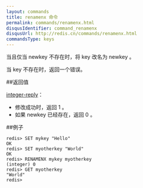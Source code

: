 ```yaml
---
layout: commands
title: renamenx 命令
permalink: commands/renamenx.html
disqusIdentifier: command_renamenx
disqusUrl: http://redis.cn/commands/renamenx.html
commandsType: keys
---
```


当且仅当 newkey 不存在时，将 key 改名为 newkey 。

当 key 不存在时，返回一个错误。

##返回值

[integer-reply](/topics/protocol.html#integer-reply)：

- 修改成功时，返回 1 。
- 如果 newkey 已经存在，返回 0 。

##例子

	redis> SET mykey "Hello"
	OK
	redis> SET myotherkey "World"
	OK
	redis> RENAMENX mykey myotherkey
	(integer) 0
	redis> GET myotherkey
	"World"
	redis> 